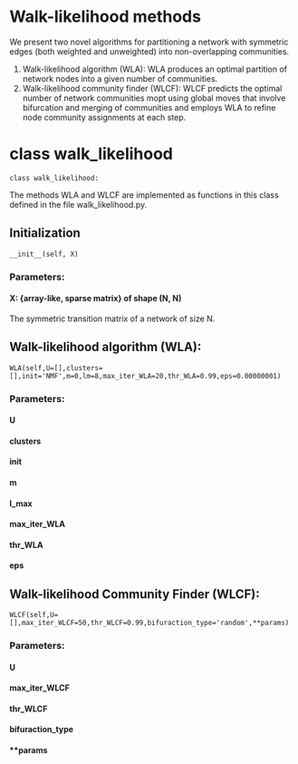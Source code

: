 # Walk-likelihood methods 
We present two novel algorithms for partitioning a network with symmetric edges (both weighted and unweighted) into non-overlapping communities. 
1. Walk-likelihood algorithm (WLA): WLA produces an optimal partition of network nodes into a given number of communities.
2. Walk-likelihood community finder (WLCF): WLCF predicts the optimal number of network communities mopt using global moves that involve bifurcation and merging of communities and employs WLA to refine node community assignments at each step.

# class walk_likelihood

```
class walk_likelihood:
```
The methods WLA and WLCF are implemented as functions in this class defined in the file walk_likelihood.py.

## Initialization
```
__init__(self, X)
```

### Parameters:

#### X: {array-like, sparse matrix} of shape (N, N)
The symmetric transition matrix of a network of size N.

## Walk-likelihood algorithm (WLA):

```
WLA(self,U=[],clusters=[],init='NMF',m=0,lm=8,max_iter_WLA=20,thr_WLA=0.99,eps=0.00000001)
```

### Parameters:

#### U

#### clusters

#### init

#### m

#### l_max

#### max_iter_WLA

#### thr_WLA
#### eps

## Walk-likelihood Community Finder (WLCF):

```
WLCF(self,U=[],max_iter_WLCF=50,thr_WLCF=0.99,bifuraction_type='random',**params)
```

### Parameters:

#### U

#### max_iter_WLCF

#### thr_WLCF

#### bifuraction_type

#### **params
